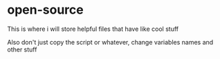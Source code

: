 # open-source
This is where i will store helpful files that have like cool stuff

Also don't just copy the script or whatever, change variables names and other stuff
